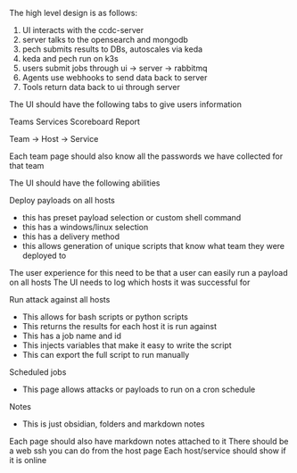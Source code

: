 


The high level design is as follows:

1. UI interacts with the ccdc-server
2. server talks to the opensearch and mongodb
3. pech submits results to DBs, autoscales via keda
4. keda and pech run on k3s
5. users submit jobs through ui -> server -> rabbitmq
6. Agents use webhooks to send data back to server
7. Tools return data back to ui through server

The UI should have the following tabs to give users information

Teams
Services
Scoreboard
Report

Team -> Host -> Service

Each team page should also know all the passwords we have collected for that team

The UI should have the following abilities

Deploy payloads on all hosts
* this has preset payload selection or custom shell command
* this has a windows/linux selection
* this has a delivery method
* this allows generation of unique scripts that know what team they were deployed to

The user experience for this need to be that a user can easily run a payload on all hosts
The UI needs to log which hosts it was successful for

Run attack against all hosts
* This allows for bash scripts or python scripts
* This returns the results for each host it is run against
* This has a job name and id
* This injects variables that make it easy to write the script
* This can export the full script to run manually

Scheduled jobs
* This page allows attacks or payloads to run on a cron schedule

Notes
* This is just obsidian, folders and markdown notes

Each page should also have markdown notes attached to it
There should be a web ssh you can do from the host page
Each host/service should show if it is online